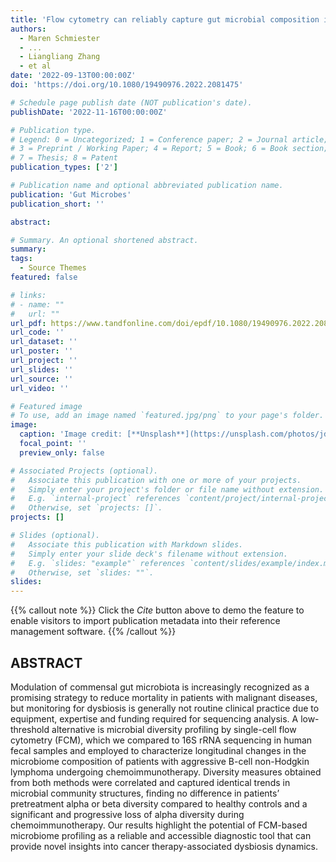 ```yaml
---
title: 'Flow cytometry can reliably capture gut microbial composition in healthy adults as well as dysbiosis dynamics in patients with aggressive B-cell non-Hodgkin lymphoma'
authors:
  - Maren Schmiester
  - ...
  - Liangliang Zhang
  - et al
date: '2022-09-13T00:00:00Z'
doi: 'https://doi.org/10.1080/19490976.2022.2081475'

# Schedule page publish date (NOT publication's date).
publishDate: '2022-11-16T00:00:00Z'

# Publication type.
# Legend: 0 = Uncategorized; 1 = Conference paper; 2 = Journal article;
# 3 = Preprint / Working Paper; 4 = Report; 5 = Book; 6 = Book section;
# 7 = Thesis; 8 = Patent
publication_types: ['2']

# Publication name and optional abbreviated publication name.
publication: 'Gut Microbes'
publication_short: ''

abstract: 

# Summary. An optional shortened abstract.
summary: 
tags:
  - Source Themes
featured: false

# links:
# - name: ""
#   url: ""
url_pdf: https://www.tandfonline.com/doi/epdf/10.1080/19490976.2022.2081475?needAccess=true&role=button
url_code: ''
url_dataset: ''
url_poster: ''
url_project: ''
url_slides: ''
url_source: ''
url_video: ''

# Featured image
# To use, add an image named `featured.jpg/png` to your page's folder.
image:
  caption: 'Image credit: [**Unsplash**](https://unsplash.com/photos/jdD8gXaTZsc)'
  focal_point: ''
  preview_only: false

# Associated Projects (optional).
#   Associate this publication with one or more of your projects.
#   Simply enter your project's folder or file name without extension.
#   E.g. `internal-project` references `content/project/internal-project/index.md`.
#   Otherwise, set `projects: []`.
projects: []

# Slides (optional).
#   Associate this publication with Markdown slides.
#   Simply enter your slide deck's filename without extension.
#   E.g. `slides: "example"` references `content/slides/example/index.md`.
#   Otherwise, set `slides: ""`.
slides:
---
```


{{% callout note %}}
Click the _Cite_ button above to demo the feature to enable visitors to import publication metadata into their reference management software.
{{% /callout %}}

## ABSTRACT

Modulation of commensal gut microbiota is increasingly recognized as a promising strategy to reduce mortality in patients with malignant diseases, but monitoring for dysbiosis is generally not routine clinical practice due to equipment, expertise and funding required for sequencing analysis. A low-threshold alternative is microbial diversity profiling by single-cell flow cytometry (FCM), which we compared to 16S rRNA sequencing in human fecal samples and employed to characterize longitudinal changes in the microbiome composition of patients with aggressive B-cell non-Hodgkin lymphoma undergoing chemoimmunotherapy. Diversity measures obtained from both methods were correlated and captured identical trends in microbial community structures, finding no difference in patients’ pretreatment alpha or beta diversity compared to healthy controls and a significant and progressive loss of alpha diversity during chemoimmunotherapy. Our results highlight the potential of FCM-based microbiome profiling as a reliable and accessible diagnostic tool that can provide novel insights into cancer therapy-associated dysbiosis dynamics.
